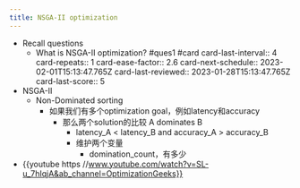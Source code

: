 ```yaml
---
title: NSGA-II optimization
---
```

- Recall questions
	- What is NSGA-II optimization?  #ques1 #card
	  card-last-interval:: 4
	  card-repeats:: 1
	  card-ease-factor:: 2.6
	  card-next-schedule:: 2023-02-01T15:13:47.765Z
	  card-last-reviewed:: 2023-01-28T15:13:47.765Z
	  card-last-score:: 5
- NSGA-II
	- Non-Dominated sorting
		- 如果我们有多个optimization goal，例如latency和accuracy
			- 那么两个solution的比较 A dominates B
				- latency_A < latency_B and accuracy_A > accuracy_B
				- 维护两个变量
					- domination_count，有多少
- {{youtube https //www.youtube.com/watch?v=SL-u_7hIqjA&ab_channel=OptimizationGeeks}}
